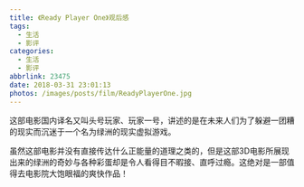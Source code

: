 ```yaml
---
title: 《Ready Player One》观后感
tags:
  - 生活
  - 影评
categories:
  - 生活
  - 影评
abbrlink: 23475
date: 2018-03-31 23:01:13
photos: /images/posts/film/ReadyPlayerOne.jpg
---
```

这部电影国内译名又叫头号玩家、玩家一号，讲述的是在未来人们为了躲避一团糟的现实而沉迷于一个名为绿洲的现实虚拟游戏。
<!-- more -->
虽然这部电影并没有直接传达什么正能量的道理之类的，但是这部3D电影所展现出来的绿洲的奇妙与各种彩蛋却是令人看得目不暇接、直呼过瘾。这绝对是一部值得去电影院大饱眼福的爽快作品！
